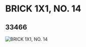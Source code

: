 # BRICK 1X1, NO. 14
## 33466
![BRICK 1X1, NO. 14](https://lc-www-live-s.legocdn.com/media/bricks/5/2/6187289.jpg)